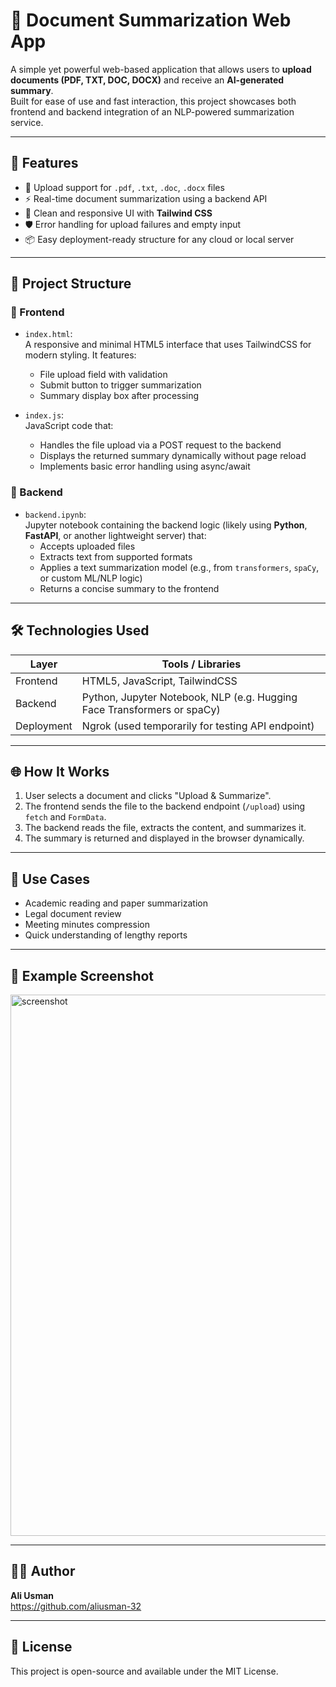 # 🧠 Document Summarization Web App

A simple yet powerful web-based application that allows users to **upload documents (PDF, TXT, DOC, DOCX)** and receive an **AI-generated summary**.   
Built for ease of use and fast interaction, this project showcases both frontend and backend integration of an NLP-powered summarization service.   

---

## 🚀 Features  
     
- 📄 Upload support for `.pdf`, `.txt`, `.doc`, `.docx` files    
- ⚡️ Real-time document summarization using a backend API     
- 🎯 Clean and responsive UI with **Tailwind CSS**     
- 🛡️ Error handling for upload failures and empty input     
- 📦 Easy deployment-ready structure for any cloud or local server   
     
---   
   
## 🧩 Project Structure   
    
### 🔹 Frontend   
- `index.html`:    
  A responsive and minimal HTML5 interface that uses TailwindCSS for modern styling. It features:   
  - File upload field with validation     
  - Submit button to trigger summarization     
  - Summary display box after processing   

- `index.js`:    
  JavaScript code that:  
  - Handles the file upload via a POST request to the backend    
  - Displays the returned summary dynamically without page reload     
  - Implements basic error handling using async/await   
    
### 🔹 Backend   
- `backend.ipynb`:     
  Jupyter notebook containing the backend logic (likely using **Python**, **FastAPI**, or another lightweight server) that:   
  - Accepts uploaded files    
  - Extracts text from supported formats     
  - Applies a text summarization model (e.g., from `transformers`, `spaCy`, or custom ML/NLP logic)    
  - Returns a concise summary to the frontend   
    
---    
   
## 🛠️ Technologies Used                  
    
| Layer      | Tools / Libraries                       |   
|------------|-----------------------------------------|   
| Frontend   | HTML5, JavaScript, TailwindCSS          |  
| Backend    | Python, Jupyter Notebook, NLP (e.g. Hugging Face Transformers or spaCy) |   
| Deployment | Ngrok (used temporarily for testing API endpoint) |   
   
---  
   
## 🌐 How It Works   
   
1. User selects a document and clicks "Upload & Summarize".       
2. The frontend sends the file to the backend endpoint (`/upload`) using `fetch` and `FormData`.       
3. The backend reads the file, extracts the content, and summarizes it.      
4. The summary is returned and displayed in the browser dynamically.             
                
---                
              
## 📌 Use Cases         
                
- Academic reading and paper summarization          
- Legal document review             
- Meeting minutes compression               
- Quick understanding of lengthy reports           
           
---             
               
## 📎 Example Screenshot             
<img width="1904" height="866" alt="screenshot" src="https://github.com/user-attachments/assets/3e343901-526b-4ce2-8137-d2a186fe7cf0" />    
    
---

## 👨‍💻 Author   
    
**Ali Usman**    
https://github.com/aliusman-32   
   
---  
   
## 📄 License   
   
This project is open-source and available under the MIT License.   


